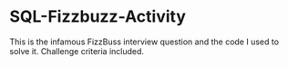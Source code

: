 # SQL-Fizzbuzz-Activity
This is the infamous FizzBuss interview question and the code I used to solve it. Challenge criteria included.
